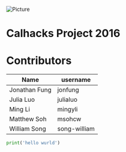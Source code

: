 
![Picture](https://files.catbox.moe/koeqts.png)
# Calhacks Project 2016

# Contributors
| Name  | username |
| ------------- | ------------- |
| Jonathan Fung  | jonfung  |
| Julia Luo  | julialuo  |
| Ming Li | mingyli |
| Matthew Soh | msohcw |
| William Song | song-william |


```python
print('hello wurld')
```